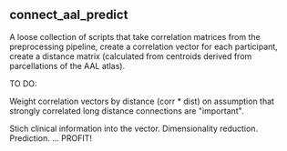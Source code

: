 ## connect_aal_predict

A loose collection of scripts that take correlation matrices from the preprocessing pipeline, create a correlation vector for each participant, create a distance matrix (calculated from centroids derived from parcellations of the AAL atlas).

TO DO: 

Weight correlation vectors by distance (corr * dist) on assumption that strongly correlated long distance connections are "important".

Stich clinical information into the vector.
Dimensionality reduction.
Prediction.
...
PROFIT!
